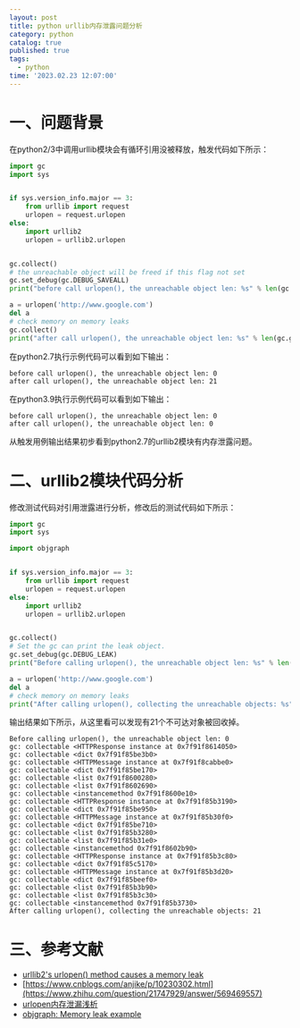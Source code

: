 ```yaml
---
layout: post
title: python urllib内存泄露问题分析
category: python
catalog: true
published: true
tags:
  - python
time: '2023.02.23 12:07:00'
---
```


# 一、问题背景
在python2/3中调用urllib模块会有循环引用没被释放，触发代码如下所示：
```python
import gc
import sys


if sys.version_info.major == 3:
    from urllib import request
    urlopen = request.urlopen
else:
    import urllib2
    urlopen = urllib2.urlopen


gc.collect()
# the unreachable object will be freed if this flag not set
gc.set_debug(gc.DEBUG_SAVEALL)
print("before call urlopen(), the unreachable object len: %s" % len(gc.garbage))

a = urlopen('http://www.google.com')
del a
# check memory on memory leaks
gc.collect()
print("after call urlopen(), the unreachable object len: %s" % len(gc.garbage))
```
在python2.7执行示例代码可以看到如下输出：
```shell
before call urlopen(), the unreachable object len: 0
after call urlopen(), the unreachable object len: 21
```
在python3.9执行示例代码可以看到如下输出：
```shell
before call urlopen(), the unreachable object len: 0
after call urlopen(), the unreachable object len: 0
```
从触发用例输出结果初步看到python2.7的urllib2模块有内存泄露问题。

# 二、urllib2模块代码分析
修改测试代码对引用泄露进行分析，修改后的测试代码如下所示：
```python
import gc
import sys

import objgraph


if sys.version_info.major == 3:
    from urllib import request
    urlopen = request.urlopen
else:
    import urllib2
    urlopen = urllib2.urlopen


gc.collect()
# Set the gc can print the leak object.
gc.set_debug(gc.DEBUG_LEAK)
print("Before calling urlopen(), the unreachable object len: %s" % len(gc.garbage))

a = urlopen('http://www.google.com')
del a
# check memory on memory leaks
print("After calling urlopen(), collecting the unreachable objects: %s" % gc.collect())
```
输出结果如下所示，从这里看可以发现有21个不可达对象被回收掉。
```shell
Before calling urlopen(), the unreachable object len: 0
gc: collectable <HTTPResponse instance at 0x7f91f8614050>
gc: collectable <dict 0x7f91f85be3b0>
gc: collectable <HTTPMessage instance at 0x7f91f8cabbe0>
gc: collectable <dict 0x7f91f85be170>
gc: collectable <list 0x7f91f8600280>
gc: collectable <list 0x7f91f8602690>
gc: collectable <instancemethod 0x7f91f8600e10>
gc: collectable <HTTPResponse instance at 0x7f91f85b3190>
gc: collectable <dict 0x7f91f85be950>
gc: collectable <HTTPMessage instance at 0x7f91f85b30f0>
gc: collectable <dict 0x7f91f85be710>
gc: collectable <list 0x7f91f85b3280>
gc: collectable <list 0x7f91f85b31e0>
gc: collectable <instancemethod 0x7f91f8602b90>
gc: collectable <HTTPResponse instance at 0x7f91f85b3c80>
gc: collectable <dict 0x7f91f85c5170>
gc: collectable <HTTPMessage instance at 0x7f91f85b3d20>
gc: collectable <dict 0x7f91f85beef0>
gc: collectable <list 0x7f91f85b3b90>
gc: collectable <list 0x7f91f85b3c30>
gc: collectable <instancemethod 0x7f91f85b3730>
After calling urlopen(), collecting the unreachable objects: 21
```

# 三、参考文献
- [urllib2's urlopen() method causes a memory leak](https://github.com/python/cpython/issues/42012)
- [https://www.cnblogs.com/anjike/p/10230302.html](https://www.zhihu.com/question/21747929/answer/569469557)
- [urlopen内存泄漏浅析](https://www.cnblogs.com/anjike/p/10230302.html)
- [objgraph: Memory leak example](https://mg.pov.lt/objgraph/#memory-leak-example)